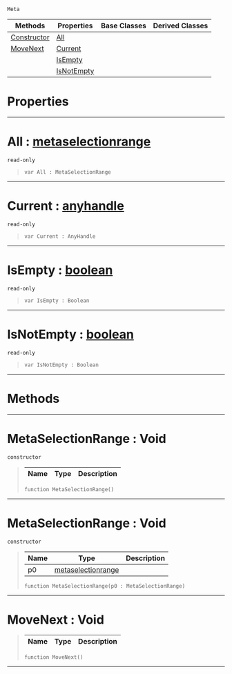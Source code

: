  `Meta`

|Methods|Properties|Base Classes|Derived Classes|
|---|---|---|---|
|[ Constructor](https://github.com/ZilchEngine/ZilchDocs/blob/master/code_reference/class_reference/metaselectionrange.md#metaselectionrange-void)|[ All](https://github.com/ZilchEngine/ZilchDocs/blob/master/code_reference/class_reference/metaselectionrange.md#all-zilch-engine-document)| | |
|[ MoveNext](https://github.com/ZilchEngine/ZilchDocs/blob/master/code_reference/class_reference/metaselectionrange.md#movenext-void)|[ Current](https://github.com/ZilchEngine/ZilchDocs/blob/master/code_reference/class_reference/metaselectionrange.md#current-zilch-engine-docu)| | |
| |[ IsEmpty](https://github.com/ZilchEngine/ZilchDocs/blob/master/code_reference/class_reference/metaselectionrange.md#isempty-zilch-engine-docu)| | |
| |[ IsNotEmpty](https://github.com/ZilchEngine/ZilchDocs/blob/master/code_reference/class_reference/metaselectionrange.md#isnotempty-zilch-engine-d)| | |


 #  Properties


---  
 #  All : [metaselectionrange](https://github.com/ZilchEngine/ZilchDocs/blob/master/code_reference/class_reference/metaselectionrange.md)

 `read-only`

> 
> ``` lang=cpp, name=Nada
> var All : MetaSelectionRange


---  
 #  Current : [anyhandle](https://github.com/ZilchEngine/ZilchDocs/blob/master/code_reference/nada_base_types/anyhandle.md)

 `read-only`

> 
> ``` lang=cpp, name=Nada
> var Current : AnyHandle


---  
 #  IsEmpty : [boolean](https://github.com/ZilchEngine/ZilchDocs/blob/master/code_reference/nada_base_types/boolean.md)

 `read-only`

> 
> ``` lang=cpp, name=Nada
> var IsEmpty : Boolean


---  
 #  IsNotEmpty : [boolean](https://github.com/ZilchEngine/ZilchDocs/blob/master/code_reference/nada_base_types/boolean.md)

 `read-only`

> 
> ``` lang=cpp, name=Nada
> var IsNotEmpty : Boolean


---  
 #  Methods


---  
 #  MetaSelectionRange : Void

 `constructor`

> 
> |Name|Type|Description|
> |---|---|---|
> ``` lang=cpp, name=Nada
> function MetaSelectionRange()
> ``` 


---  
 #  MetaSelectionRange : Void

 `constructor`

> 
> |Name|Type|Description|
> |---|---|---|
> |p0|[metaselectionrange](https://github.com/ZilchEngine/ZilchDocs/blob/master/code_reference/class_reference/metaselectionrange.md)| |
> ``` lang=cpp, name=Nada
> function MetaSelectionRange(p0 : MetaSelectionRange)
> ``` 


---  
 #  MoveNext : Void

> 
> |Name|Type|Description|
> |---|---|---|
> ``` lang=cpp, name=Nada
> function MoveNext()
> ``` 


---  
 

 